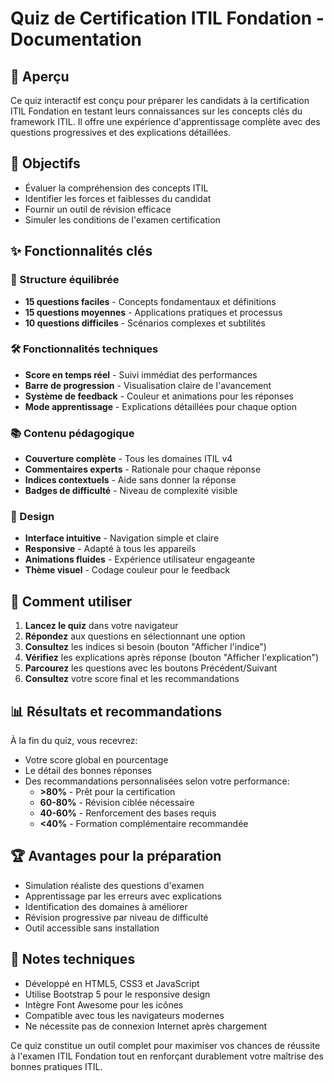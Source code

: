 # Quiz de Certification ITIL Fondation - Documentation

## 📌 Aperçu

Ce quiz interactif est conçu pour préparer les candidats à la certification ITIL Fondation en testant leurs connaissances sur les concepts clés du framework ITIL. Il offre une expérience d'apprentissage complète avec des questions progressives et des explications détaillées.

## 🎯 Objectifs

- Évaluer la compréhension des concepts ITIL
- Identifier les forces et faiblesses du candidat
- Fournir un outil de révision efficace
- Simuler les conditions de l'examen certification

## ✨ Fonctionnalités clés

### 🧩 Structure équilibrée
- **15 questions faciles** - Concepts fondamentaux et définitions
- **15 questions moyennes** - Applications pratiques et processus
- **10 questions difficiles** - Scénarios complexes et subtilités

### 🛠 Fonctionnalités techniques
- **Score en temps réel** - Suivi immédiat des performances
- **Barre de progression** - Visualisation claire de l'avancement
- **Système de feedback** - Couleur et animations pour les réponses
- **Mode apprentissage** - Explications détaillées pour chaque option

### 📚 Contenu pédagogique
- **Couverture complète** - Tous les domaines ITIL v4
- **Commentaires experts** - Rationale pour chaque réponse
- **Indices contextuels** - Aide sans donner la réponse
- **Badges de difficulté** - Niveau de complexité visible

### 🎨 Design
- **Interface intuitive** - Navigation simple et claire
- **Responsive** - Adapté à tous les appareils
- **Animations fluides** - Expérience utilisateur engageante
- **Thème visuel** - Codage couleur pour le feedback

## 🚀 Comment utiliser

1. **Lancez le quiz** dans votre navigateur
2. **Répondez** aux questions en sélectionnant une option
3. **Consultez** les indices si besoin (bouton "Afficher l'indice")
4. **Vérifiez** les explications après réponse (bouton "Afficher l'explication")
5. **Parcourez** les questions avec les boutons Précédent/Suivant
6. **Consultez** votre score final et les recommandations

## 📊 Résultats et recommandations

À la fin du quiz, vous recevrez:
- Votre score global en pourcentage
- Le détail des bonnes réponses
- Des recommandations personnalisées selon votre performance:
  - **>80%** - Prêt pour la certification
  - **60-80%** - Révision ciblée nécessaire
  - **40-60%** - Renforcement des bases requis
  - **<40%** - Formation complémentaire recommandée

## 🏆 Avantages pour la préparation

- Simulation réaliste des questions d'examen
- Apprentissage par les erreurs avec explications
- Identification des domaines à améliorer
- Révision progressive par niveau de difficulté
- Outil accessible sans installation

## 📝 Notes techniques

- Développé en HTML5, CSS3 et JavaScript
- Utilise Bootstrap 5 pour le responsive design
- Intègre Font Awesome pour les icônes
- Compatible avec tous les navigateurs modernes
- Ne nécessite pas de connexion Internet après chargement

Ce quiz constitue un outil complet pour maximiser vos chances de réussite à l'examen ITIL Fondation tout en renforçant durablement votre maîtrise des bonnes pratiques ITIL.
